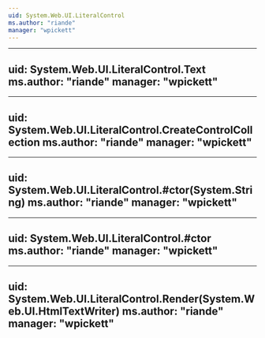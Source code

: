 ```yaml
---
uid: System.Web.UI.LiteralControl
ms.author: "riande"
manager: "wpickett"
---
```


---
uid: System.Web.UI.LiteralControl.Text
ms.author: "riande"
manager: "wpickett"
---

---
uid: System.Web.UI.LiteralControl.CreateControlCollection
ms.author: "riande"
manager: "wpickett"
---

---
uid: System.Web.UI.LiteralControl.#ctor(System.String)
ms.author: "riande"
manager: "wpickett"
---

---
uid: System.Web.UI.LiteralControl.#ctor
ms.author: "riande"
manager: "wpickett"
---

---
uid: System.Web.UI.LiteralControl.Render(System.Web.UI.HtmlTextWriter)
ms.author: "riande"
manager: "wpickett"
---
